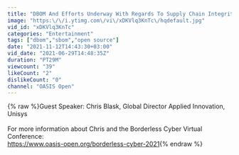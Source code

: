 ```yaml
---
title: "DBOM And Efforts Underway With Regards To Supply Chain Integrity\/Assurance"
image: "https:\/\/i.ytimg.com\/vi\/xDKVlq3KnTc\/hqdefault.jpg"
vid_id: "xDKVlq3KnTc"
categories: "Entertainment"
tags: ["dbom","sbom","open source"]
date: "2021-11-12T14:43:30+03:00"
vid_date: "2021-06-29T14:48:35Z"
duration: "PT29M"
viewcount: "39"
likeCount: "2"
dislikeCount: "0"
channel: "OASIS Open"
---
```

{% raw %}Guest Speaker: Chris Blask, Global Director Applied Innovation, Unisys<br /><br />For more information about Chris and the Borderless Cyber Virtual Conference:<br /><a rel="nofollow" target="blank" href="https://www.oasis-open.org/borderless-cyber-2021">https://www.oasis-open.org/borderless-cyber-2021</a>{% endraw %}
